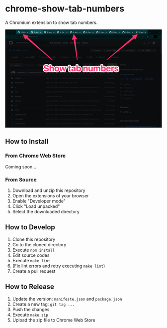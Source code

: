 chrome-show-tab-numbers
==================================================

A Chromium extension to show tab numbers.

![Screenshot](assets/screenshot.png)


How to Install
--------------------------------------------------

### From Chrome Web Store

Coming soon...


### From Source

1. Download and unzip this repository
1. Open the extensions of your browser
1. Enable "Developer mode"
1. Click "Load unpacked"
1. Select the downloaded directory


How to Develop
--------------------------------------------------

1. Clone this repository
1. Go to the cloned directory
1. Execute `npm install`
1. Edit source codes
1. Execute `make lint`
1. (Fix lint errors and retry executing `make lint`)
1. Create a pull request


How to Release
--------------------------------------------------

1. Update the version: `manifeste.json` and `package.json`
1. Create a new tag: `git tag ...`
1. Push the changes
1. Execute `make zip`
1. Upload the zip file to Chrome Web Store
